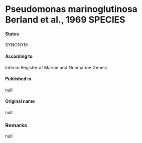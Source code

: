 # Pseudomonas marinoglutinosa Berland et al., 1969 SPECIES

#### Status
SYNONYM

#### According to
Interim Register of Marine and Nonmarine Genera

#### Published in
null

#### Original name
null

### Remarks
null